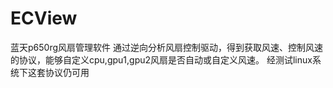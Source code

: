# ECView
蓝天p650rg风扇管理软件
通过逆向分析风扇控制驱动，得到获取风速、控制风速的协议，能够自定义cpu,gpu1,gpu2风扇是否自动或自定义风速。
经测试linux系统下这套协议仍可用

